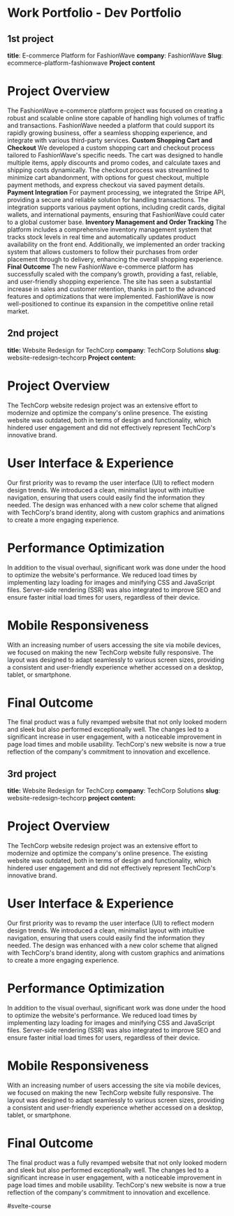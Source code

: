 # Work Portfolio - Dev Portfolio

## 1st project

**title**: E-commerce Platform for FashionWave
**company**: FashionWave
**Slug**: ecommerce-platform-fashionwave
**Project content**

# Project Overview

The FashionWave e-commerce platform project was focused on creating a robust and scalable online store capable of handling high volumes of traffic and transactions. FashionWave needed a platform that could support its rapidly growing business, offer a seamless shopping experience, and integrate with various third-party services.
**Custom Shopping Cart and Checkout**
We developed a custom shopping cart and checkout process tailored to FashionWave's specific needs. The cart was designed to handle multiple items, apply discounts and promo codes, and calculate taxes and shipping costs dynamically. The checkout process was streamlined to minimize cart abandonment, with options for guest checkout, multiple payment methods, and express checkout via saved payment details.
**Payment Integration**
For payment processing, we integrated the Stripe API, providing a secure and reliable solution for handling transactions. The integration supports various payment options, including credit cards, digital wallets, and international payments, ensuring that FashionWave could cater to a global customer base.
**Inventory Management and Order Tracking**
The platform includes a comprehensive inventory management system that tracks stock levels in real time and automatically updates product availability on the front end. Additionally, we implemented an order tracking system that allows customers to follow their purchases from order placement through to delivery, enhancing the overall shopping experience.
**Final Outcome**
The new FashionWave e-commerce platform has successfully scaled with the company’s growth, providing a fast, reliable, and user-friendly shopping experience. The site has seen a substantial increase in sales and customer retention, thanks in part to the advanced features and optimizations that were implemented. FashionWave is now well-positioned to continue its expansion in the competitive online retail market.

## 2nd project

**title:** Website Redesign for TechCorp
**company**: TechCorp Solutions
**slug**: website-redesign-techcorp
**Project content:**

# Project Overview

The TechCorp website redesign project was an extensive effort to modernize and optimize the company's online presence. The existing website was outdated, both in terms of design and functionality, which hindered user engagement and did not effectively represent TechCorp's innovative brand.

# User Interface & Experience

Our first priority was to revamp the user interface (UI) to reflect modern design trends. We introduced a clean, minimalist layout with intuitive navigation, ensuring that users could easily find the information they needed. The design was enhanced with a new color scheme that aligned with TechCorp's brand identity, along with custom graphics and animations to create a more engaging experience.

# Performance Optimization

In addition to the visual overhaul, significant work was done under the hood to optimize the website's performance. We reduced load times by implementing lazy loading for images and minifying CSS and JavaScript files. Server-side rendering (SSR) was also integrated to improve SEO and ensure faster initial load times for users, regardless of their device.

# Mobile Responsiveness

With an increasing number of users accessing the site via mobile devices, we focused on making the new TechCorp website fully responsive. The layout was designed to adapt seamlessly to various screen sizes, providing a consistent and user-friendly experience whether accessed on a desktop, tablet, or smartphone.

# Final Outcome

The final product was a fully revamped website that not only looked modern and sleek but also performed exceptionally well. The changes led to a significant increase in user engagement, with a noticeable improvement in page load times and mobile usability. TechCorp's new website is now a true reflection of the company's commitment to innovation and excellence.

## 3rd project

**title:** Website Redesign for TechCorp
**company**: TechCorp Solutions
**slug**: website-redesign-techcorp
**project content:**

# Project Overview

The TechCorp website redesign project was an extensive effort to modernize and optimize the company's online presence. The existing website was outdated, both in terms of design and functionality, which hindered user engagement and did not effectively represent TechCorp's innovative brand.

# User Interface & Experience

Our first priority was to revamp the user interface (UI) to reflect modern design trends. We introduced a clean, minimalist layout with intuitive navigation, ensuring that users could easily find the information they needed. The design was enhanced with a new color scheme that aligned with TechCorp's brand identity, along with custom graphics and animations to create a more engaging experience.

# Performance Optimization

In addition to the visual overhaul, significant work was done under the hood to optimize the website's performance. We reduced load times by implementing lazy loading for images and minifying CSS and JavaScript files. Server-side rendering (SSR) was also integrated to improve SEO and ensure faster initial load times for users, regardless of their device.

# Mobile Responsiveness

With an increasing number of users accessing the site via mobile devices, we focused on making the new TechCorp website fully responsive. The layout was designed to adapt seamlessly to various screen sizes, providing a consistent and user-friendly experience whether accessed on a desktop, tablet, or smartphone.

# Final Outcome

The final product was a fully revamped website that not only looked modern and sleek but also performed exceptionally well. The changes led to a significant increase in user engagement, with a noticeable improvement in page load times and mobile usability. TechCorp's new website is now a true reflection of the company's commitment to innovation and excellence.

#svelte-course
